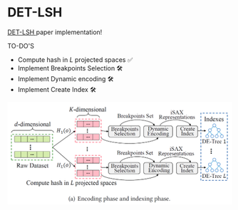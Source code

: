 # DET-LSH
[DET-LSH ](https://github.com/WeiJiuQi/DET-LSH) paper implementation!


TO-DO'S

- Compute hash in $L$ projected spaces ✅
- Implement Breakpoints Selection 🛠️
- Implement Dynamic encoding 🛠️
- Implement Create Index 🛠️

![](images/schema.png "Encoding phase and indexing phase")
